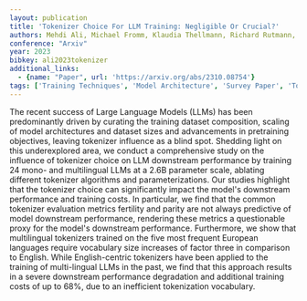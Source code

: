 ```yaml
---
layout: publication
title: 'Tokenizer Choice For LLM Training: Negligible Or Crucial?'
authors: Mehdi Ali, Michael Fromm, Klaudia Thellmann, Richard Rutmann, Max Lübbering, Johannes Leveling, Katrin Klug, Jan Ebert, Niclas Doll, Jasper Schulze Buschhoff, Charvi Jain, Alexander Arno Weber, Lena Jurkschat, Hammam Abdelwahab, Chelsea John, Pedro Ortiz Suarez, Malte Ostendorff, Samuel Weinbach, Rafet Sifa, Stefan Kesselheim, Nicolas Flores-herr
conference: "Arxiv"
year: 2023
bibkey: ali2023tokenizer
additional_links:
  - {name: "Paper", url: 'https://arxiv.org/abs/2310.08754'}
tags: ['Training Techniques', 'Model Architecture', 'Survey Paper', 'Tokenization', 'Pretraining Methods']
---
```

The recent success of Large Language Models (LLMs) has been predominantly
driven by curating the training dataset composition, scaling of model
architectures and dataset sizes and advancements in pretraining objectives,
leaving tokenizer influence as a blind spot. Shedding light on this
underexplored area, we conduct a comprehensive study on the influence of
tokenizer choice on LLM downstream performance by training 24 mono- and
multilingual LLMs at a 2.6B parameter scale, ablating different tokenizer
algorithms and parameterizations. Our studies highlight that the tokenizer
choice can significantly impact the model's downstream performance and training
costs. In particular, we find that the common tokenizer evaluation metrics
fertility and parity are not always predictive of model downstream performance,
rendering these metrics a questionable proxy for the model's downstream
performance. Furthermore, we show that multilingual tokenizers trained on the
five most frequent European languages require vocabulary size increases of
factor three in comparison to English. While English-centric tokenizers have
been applied to the training of multi-lingual LLMs in the past, we find that
this approach results in a severe downstream performance degradation and
additional training costs of up to 68%, due to an inefficient tokenization
vocabulary.

